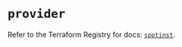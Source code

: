 # `provider`

Refer to the Terraform Registry for docs: [`spotinst`](https://registry.terraform.io/providers/spotinst/spotinst/1.201.0/docs).
